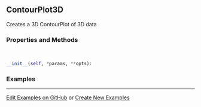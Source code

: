 ## <a id="McUtils.Plots.Plots.ContourPlot3D">ContourPlot3D</a>
Creates a 3D ContourPlot of 3D data

### Properties and Methods
<a id="McUtils.Plots.Plots.ContourPlot3D.__init__">&nbsp;</a>
```python
__init__(self, *params, **opts): 
```

### Examples


___

[Edit Examples on GitHub](https://github.com/McCoyGroup/References/edit/gh-pages/Documentation/examples/McUtils/Plots/Plots/ContourPlot3D.md) or 
[Create New Examples](https://github.com/McCoyGroup/References/new/gh-pages/?filename=Documentation/examples/McUtils/Plots/Plots/ContourPlot3D.md)